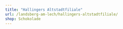 ```yaml
---
title: "Hallingers Altstadtfiliale"
url: /landsberg-am-lech/hallingers-altstadtfiliale/
shop: Schokolade
---
```

